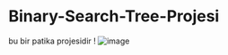 
# Binary-Search-Tree-Projesi
bu bir patika projesidir !
![image](https://user-images.githubusercontent.com/113732977/224139941-c498b898-978e-471d-b1ad-2430c75a675f.png)
